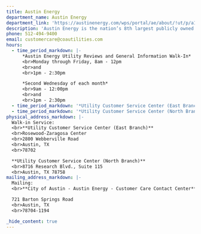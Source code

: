 ```yaml
---
title: Austin Energy
department_name: Austin Energy
department_link: 'https://austinenergy.com/wps/portal/ae/about/!ut/p/a1/jc_LDoIwEAXQb2HBlk55GHRXq_LQSOICsRuDpgIGCikF4t-LJu4kOrtJzs2dQQwliIm0L7JUFbVIy9fOZmfsOzZeAg7dDZ4D8fd2fKCB5WE8gtMIYGII_MofEXsTMF3Tp2AG0TpaQRBHMYm2FDxqfcB0RfjHkURcLDdDTPIbl1wanRyfy5Vq2oUOOgzDYKRdqwrBBZfZw7jWlQ7fgnndKpR886ipErg7Zb8jmvYEbArj_A!!/dl5/d5/L2dJQSEvUUt3QS80SmlFL1o2XzAyODJIQzAySUc3MjgwQUdDQks1Vk4xUTA0/'
description: 'Austin Energy is the nation’s 8th largest publicly owned electric utility, serving more than 1 million residents in Greater Austin.'
phone: 512-494-9400
email: customercare@coautilities.com
hours:
  - time_period_markdown: |-
      *Austin Energy Utility Reviews and General Information Walk-In*
      <br>Monday through Friday, 8am - 12pm
      <br>and
      <br>1pm - 2:30pm

      *Second Wednesday of each month*
      <br>9am - 12:00pm
      <br>and
      <br>1pm - 2:30pm
  - time_period_markdown: '*Utility Customer Service Center (East Branch)*Monday through Friday, 7:45 a.m. to 4:30 p.m'
  - time_period_markdown: '*Utility Customer Service Center (North Branch)*Monday through Friday, 7:45 a.m. to 5:00 p.m.'
physical_address_markdown: |-
  Walk-in Service:
  <br>**Utility Customer Service Center (East Branch)**
  <br>Rosewood-Zaragosa Center
  <br>2800 Webberville Road
  <br>Austin, TX
  <br>78702

  **Utility Customer Service Center (North Branch)**
  <br>8716 Research Blvd., Suite 115
  <br>Austin, TX 78758
mailing_address_markdown: |-
  Mailing:
  <br>**City of Austin - Austin Energy - Customer Care Contact Center**

  721 Barton Springs Road
  <br>Austin, TX
  <br>78704-1194

_hide_content: true
---
```

